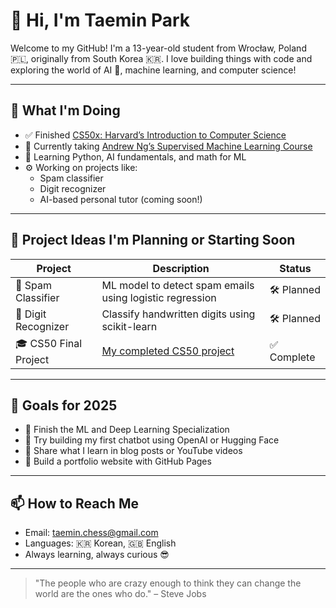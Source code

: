 # 👋 Hi, I'm Taemin Park

Welcome to my GitHub! I'm a 13-year-old student from Wrocław, Poland 🇵🇱, originally from South Korea 🇰🇷. I love building things with code and exploring the world of AI 🤖, machine learning, and computer science!

---

## 🚀 What I'm Doing

- ✅ Finished [CS50x: Harvard’s Introduction to Computer Science](https://cs50.harvard.edu/x/)
- 📘 Currently taking [Andrew Ng’s Supervised Machine Learning Course](https://www.coursera.org/learn/machine-learning)
- 🧠 Learning Python, AI fundamentals, and math for ML
- ⚙️ Working on projects like:
  - Spam classifier
  - Digit recognizer
  - AI-based personal tutor (coming soon!)

---

## 📂 Project Ideas I'm Planning or Starting Soon

| Project | Description | Status |
|--------|-------------|--------|
| 📧 Spam Classifier | ML model to detect spam emails using logistic regression | 🛠 Planned |
| 🔢 Digit Recognizer | Classify handwritten digits using scikit-learn | 🛠 Planned |
| 🎓 CS50 Final Project | [My completed CS50 project](https://youtu.be/BfFKZ4jtHRA) | ✅ Complete

---

## 🎯 Goals for 2025

- 🧠 Finish the ML and Deep Learning Specialization
- 🧪 Try building my first chatbot using OpenAI or Hugging Face
- 📝 Share what I learn in blog posts or YouTube videos
- 🔧 Build a portfolio website with GitHub Pages

---

## 📫 How to Reach Me

- Email: taemin.chess@gmail.com
- Languages: 🇰🇷 Korean, 🇬🇧 English
- Always learning, always curious 😎

---

> "The people who are crazy enough to think they can change the world are the ones who do." – Steve Jobs
